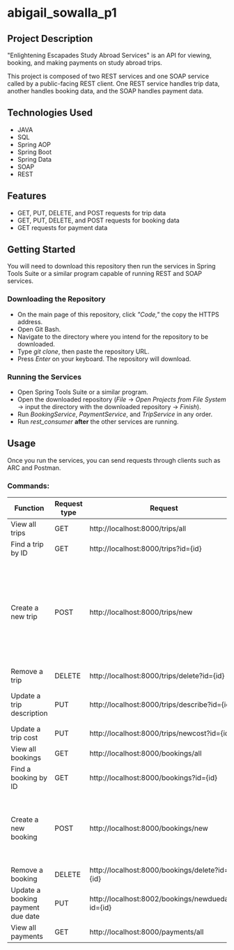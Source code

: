 # abigail_sowalla_p1
## Project Description
"Enlightening Escapades Study Abroad Services" is an API for viewing, booking, and making payments on study abroad trips.

This project is composed of two REST services and one SOAP service called by a public-facing REST client. One REST service handles trip data, another handles booking data, and the SOAP handles payment data.
## Technologies Used
* JAVA
* SQL
* Spring AOP
* Spring Boot
* Spring Data
* SOAP
* REST 
## Features
* GET, PUT, DELETE, and POST requests for trip data
* GET, PUT, DELETE, and POST requests for booking data
* GET requests for payment data
## Getting Started
You will need to download this repository then run the services in Spring Tools Suite or a similar program capable of running REST and SOAP services.
### Downloading the Repository
* On the main page of this repository, click _"Code,"_ the copy the HTTPS address.
* Open Git Bash.
* Navigate to the directory where you intend for the repository to be downloaded.
* Type _git clone_, then paste the repository URL.
* Press _Enter_ on your keyboard. The repository will download.
### Running the Services
* Open Spring Tools Suite or a similar program.
* Open the downloaded repository (_File_ -> _Open Projects from File System_ -> input the directory with the downloaded repository -> _Finish_).
* Run _BookingService_, _PaymentService_, and _TripService_ in any order.
* Run _rest_consumer_ __after__ the other services are running.
## Usage
Once you run the services, you can send requests through clients such as ARC and Postman.
### Commands:
Function  | Request type  |  Request  |  Example Body (JSON)
------------- | ------------- | ------------- | -------------
View all trips  | GET  |  http://localhost:8000/trips/all 
Find a trip by ID  | GET  |  http://localhost:8000/trips?id={id}
Create a new trip  |  POST  |  http://localhost:8000/trips/new  |  {"id": 6, "name": "Italy Adventure", "semester": "Summer", "cost": 6999.99, "description": "Italy Adventure is a great trip for art majors!"}
Remove a trip  |  DELETE  |  http://localhost:8000/trips/delete?id={id}
Update a trip description  |  PUT  |  http://localhost:8000/trips/describe?id={id}  |  "Italy Adventure is a great trip for art majors!"
Update a trip cost  |  PUT  |  http://localhost:8000/trips/newcost?id={id}  |  6999.99
View all bookings  | GET  |  http://localhost:8000/bookings/all
Find a booking by ID  | GET  |  http://localhost:8000/bookings?id={id}
Create a new booking  |  POST  |  http://localhost:8000/bookings/new  |  {"id": 5, "studentName": "Bob Ross", "tripID": 2, "date": 11082022, "dueDate": 12092022}
Remove a booking  |  DELETE  |  http://localhost:8000/bookings/delete?id={id}
Update a booking payment due date  |  PUT  |  http://localhost:8002/bookings/newduedate?id={id}  |  12312022
View all payments  | GET  |  http://localhost:8000/payments/all
